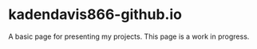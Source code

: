 # kadendavis866-github.io
A basic page for presenting my projects.
This page is a work in progress.

